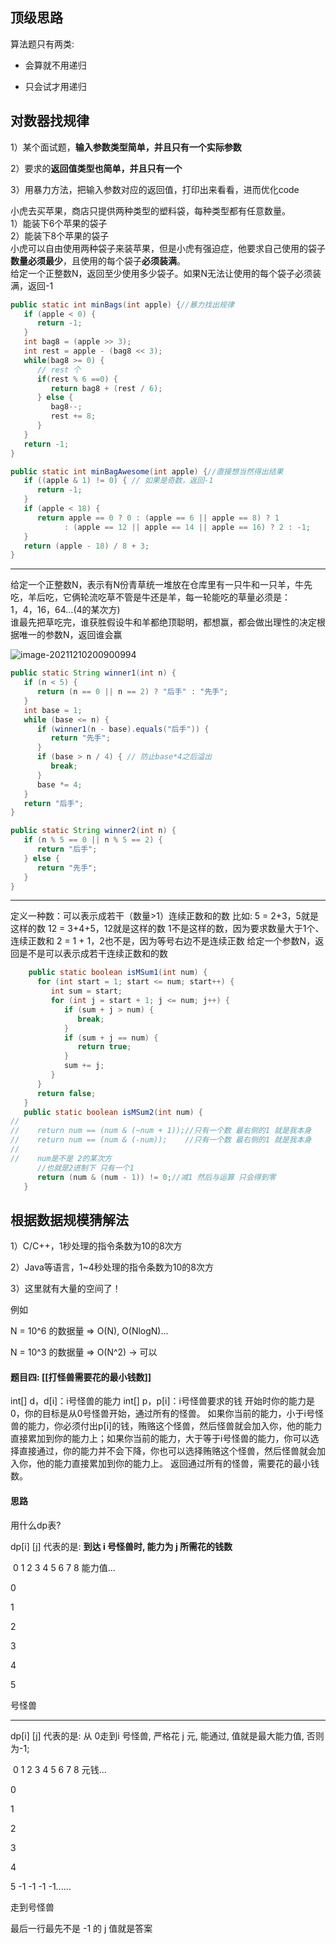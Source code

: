 ## 顶级思路

算法题只有两类:

- 会算就不用递归

- 只会试才用递归



## 对数器找规律

1）某个面试题，**输入参数类型简单，并且只有一个实际参数**

2）要求的**返回值类型也简单，并且只有一个**

3）用暴力方法，把输入参数对应的返回值，打印出来看看，进而优化code







小虎去买苹果，商店只提供两种类型的塑料袋，每种类型都有任意数量。   
1）能装下6个苹果的袋子  
2）能装下8个苹果的袋子  
小虎可以自由使用两种袋子来装苹果，但是小虎有强迫症，他要求自己使用的袋子**数量必须最少**，且使用的每个袋子**必须装满**。  
给定一个正整数N，返回至少使用多少袋子。如果N无法让使用的每个袋子必须装满，返回-1  

```java
public static int minBags(int apple) {//暴力找出规律
   if (apple < 0) {
      return -1;
   }
   int bag8 = (apple >> 3);
   int rest = apple - (bag8 << 3);
   while(bag8 >= 0) {
      // rest 个
      if(rest % 6 ==0) {
         return bag8 + (rest / 6);
      } else {
         bag8--;
         rest += 8;
      }
   }
   return -1;
}

public static int minBagAwesome(int apple) {//直接想当然得出结果
   if ((apple & 1) != 0) { // 如果是奇数，返回-1
      return -1;
   }
   if (apple < 18) {
      return apple == 0 ? 0 : (apple == 6 || apple == 8) ? 1
            : (apple == 12 || apple == 14 || apple == 16) ? 2 : -1;
   }
   return (apple - 18) / 8 + 3;
}
```

---



给定一个正整数N，表示有N份青草统一堆放在仓库里有一只牛和一只羊，牛先吃，羊后吃，它俩轮流吃草不管是牛还是羊，每一轮能吃的草量必须是：  
1，4，16，64…(4的某次方)  
谁最先把草吃完，谁获胜假设牛和羊都绝顶聪明，都想赢，都会做出理性的决定根据唯一的参数N，返回谁会赢  

![image-20211210200900994](https://s2.loli.net/2021/12/10/c9M64wA1NrWzE8o.png)

```java
public static String winner1(int n) {
   if (n < 5) {
      return (n == 0 || n == 2) ? "后手" : "先手";
   }
   int base = 1;
   while (base <= n) {
      if (winner1(n - base).equals("后手")) {
         return "先手";
      }
      if (base > n / 4) { // 防止base*4之后溢出
         break;
      }
      base *= 4;
   }
   return "后手";
}

public static String winner2(int n) {
   if (n % 5 == 0 || n % 5 == 2) {
      return "后手";
   } else {
      return "先手";
   }
}
```

---



定义一种数：可以表示成若干（数量>1）连续正数和的数
比如:
5 = 2+3，5就是这样的数
12 = 3+4+5，12就是这样的数
1不是这样的数，因为要求数量大于1个、连续正数和
2 = 1 + 1，2也不是，因为等号右边不是连续正数
给定一个参数N，返回是不是可以表示成若干连续正数和的数

```java
    public static boolean isMSum1(int num) {
      for (int start = 1; start <= num; start++) {
         int sum = start;
         for (int j = start + 1; j <= num; j++) {
            if (sum + j > num) {
               break;
            }
            if (sum + j == num) {
               return true;
            }
            sum += j;
         }
      }
      return false;
   }
   public static boolean isMSum2(int num) {
//    
//    return num == (num & (~num + 1));//只有一个数 最右侧的1 就是我本身
//    return num == (num & (-num));    //只有一个数 最右侧的1 就是我本身
//    
//    num是不是 2的某次方
      //也就是2进制下 只有一个1
      return (num & (num - 1)) != 0;//减1 然后与运算 只会得到零
   }
```



## 根据数据规模猜解法

1）C/C++，1秒处理的指令条数为10的8次方

2）Java等语言，1~4秒处理的指令条数为10的8次方

3）这里就有大量的空间了！



例如

N = 10^6 的数据量   =>   O(N), O(NlogN)...

N = 10^3 的数据量   =>   O(N^2) -> 可以 



#### 题目四: [[打怪兽需要花的最小钱数]]

int[] d，d[i]：i号怪兽的能力
int[] p，p[i]：i号怪兽要求的钱
开始时你的能力是0，你的目标是从0号怪兽开始，通过所有的怪兽。
如果你当前的能力，小于i号怪兽的能力，你必须付出p[i]的钱，贿赂这个怪兽，然后怪兽就会加入你，他的能力直接累加到你的能力上；如果你当前的能力，大于等于i号怪兽的能力，你可以选择直接通过，你的能力并不会下降，你也可以选择贿赂这个怪兽，然后怪兽就会加入你，他的能力直接累加到你的能力上。
返回通过所有的怪兽，需要花的最小钱数。

#### 思路

用什么dp表?



dp[i] [j] 代表的是: **到达 i 号怪兽时, 能力为 j 所需花的钱数**



​	0	1	2	3	4	5	6	7	8 能力值...

0

1

2

3

4

5

号怪兽



---



dp[i] [j] 代表的是: 从 0走到i 号怪兽, 严格花 j 元, 能通过, 值就是最大能力值, 否则为-1;



​	0	1	2	3	4	5	6	7	8 元钱...

0

1

2

3

4

5 -1  -1  -1   -1......

走到号怪兽

最后一行最先不是 -1 的 j 值就是答案



